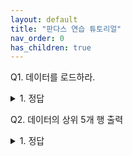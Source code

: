 ```yaml
---
layout: default
title: "판다스 연습 튜토리얼"
nav_order: 0
has_children: true
---
```


Q1. 데이터를 로드하라.
<details>
<summary>1. 정답</summary>

<!-- summary 아래 한칸 공백 두어야함 -->
'''python
import pandas as pd
df = pd.read_csv()
'''
</details>

Q2. 데이터의 상위 5개 행 출력

<details>
<summary>1. 정답</summary>

```python
df.head(5)
```
</details>


